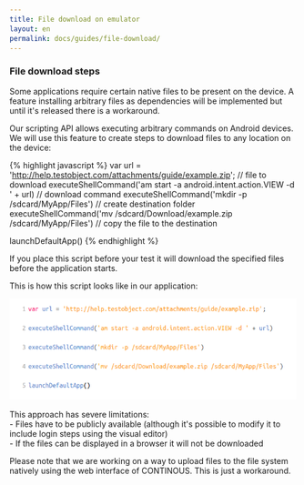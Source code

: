 ```yaml
---
title: File download on emulator
layout: en
permalink: docs/guides/file-download/
---
```


<h3>File download steps</h3>
<p>Some applications require certain native files to be present on the device. A feature installing arbitrary files as dependencies will be implemented but until it's released there is a workaround.</p>
<p>
Our scripting API allows executing arbitrary commands on Android devices. We will use this feature to create steps to download files to any location on the device:

{% highlight javascript %} 
var url = 'http://help.testobject.com/attachments/guide/example.zip'; // file to download
executeShellCommand('am start -a android.intent.action.VIEW -d ' + url) // download command
executeShellCommand('mkdir -p /sdcard/MyApp/Files') // create destination folder
executeShellCommand('mv /sdcard/Download/example.zip /sdcard/MyApp/Files') // copy the file to the destination

launchDefaultApp()
{% endhighlight %}
</p>

<p>
If you place this script before your test it will download the specified files before the application starts.
</p>
<p>This is how this script looks like in our application:</p>
<img src="/img/guides/file-download.png" />
<p>
This approach has severe limitations:<br>
- Files have to be publicly available (although it's possible to modify it to include login steps using the visual editor)<br>
- If the files can be displayed in a browser it will not be downloaded<br>
</p>
<p>Please note that we are working on a way to upload files to the file system natively using the web interface of CONTINOUS. This is just a workaround.</p>

